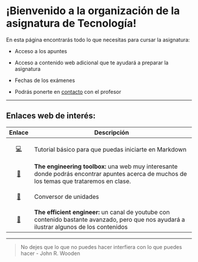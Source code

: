 # ¡Bienvenido a la organización de la asignatura de Tecnología!

En esta página encontrarás todo lo que necesitas para cursar la asignatura:
- Acceso a los apuntes

- Acceso a contenido web adicional que te ayudará a preparar la asignatura

- Fechas de los exámenes

- Podrás ponerte en [contacto](mailto:alu0100813142@ull.edu.es) con el profesor

---

## Enlaces web de interés:

|Enlace|Descripción|
|------|-----------|
|<p align="center">[:computer:](https://markdown-guide.readthedocs.io/en/latest/basics.html)</p>|Tutorial básico para que puedas iniciarte en Markdown|
|<p align="center">[:wrench:](https://www.engineeringtoolbox.com/)</p>|**The engineering toolbox:** una web muy interesante donde podrás encontrar apuntes acerca de muchos de los temas que trataremos en clase.|
|<p align="center">[:triangular_ruler:](https://www.unitconverters.net/)</p>|Conversor de unidades|
|<p align="center">[:movie_camera:](https://www.youtube.com/c/TheEfficientEngineer/videos)</p>|**The efficient engineer:** un canal de youtube con contenido bastante avanzado, pero que nos ayudará a ilustrar algunos de los contenidos|

***
>No dejes que lo que no puedes hacer interfiera con lo que puedes hacer - John R. Wooden